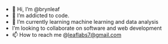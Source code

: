 - 👋 Hi, I’m @brynleaf
- 👀 I’m addicted to code.
- 🌱 I’m currently learning machine learning and data analysis 
-  I’m looking to collaborate on software and web development 
- 📫 How to reach me @leaflabs7@gmail.com

<!---
brynleaf/brynleaf is a ✨ special ✨ repository because its `README.md` (this file) appears on your GitHub profile.
You can click the Preview link to take a look at your changes.
--->
